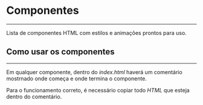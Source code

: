 # Componentes

***

Lista de componentes HTML com estilos e animações prontos para uso.

## Como usar os componentes

***

Em qualquer componente, dentro do *index.html* haverá um comentário mostrnado onde começa e onde termina o componente.

Para o funcionamento correto, é necessário copiar todo *HTML* que esteja dentro do comentário.
